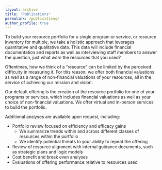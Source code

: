 ```yaml
---
layout: archive
title: "Publications"
permalink: /publications/
author_profile: true
---
```


To build your resource portfolio for a single program or service, or resource inventory for multiple, we take a holistic approach that leverages quantitative and qualitative data. This data will include financial documentation and reports as well as interviewing staff members to answer the question, just what *were* the resources that you used? 

Oftentimes, how we think of a “resource” can be limited by the perceived difficulty in measuring it. For this reason, we offer both financial valuations as well as a range of non-financial valuations of your resources, all in the service of achieving our mission and vision.

Our default offering is the creation of the resource portfolio for one of your programs or services, which includes financial valuations as well as your choice of non-financial valuations. We offer virtual and in-person services to build the portfolio. 

Additional analyses are available upon request, including:
* Portfolio review focused on efficiency and efficacy gains 
    * We summarize trends within and across different classes of resources within the portfolio    
    * We identify potential threats to your ability to repeat the offering
* Review of resource alignment with internal guidance documents, such as strategic plans and logic models
* Cost benefit and break even analyses
* Evaluations of offering performance relative to resources used
